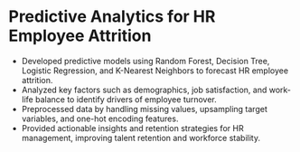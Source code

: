 # Predictive Analytics for HR Employee Attrition

- Developed predictive models using Random Forest, Decision Tree, Logistic Regression, and K-Nearest Neighbors to forecast HR employee attrition. 
- Analyzed key factors such as demographics, job satisfaction, and work-life balance to identify drivers of employee turnover.
- Preprocessed data by handling missing values, upsampling target variables, and one-hot encoding features. 
- Provided actionable insights and retention strategies for HR management, improving talent retention and workforce stability.
